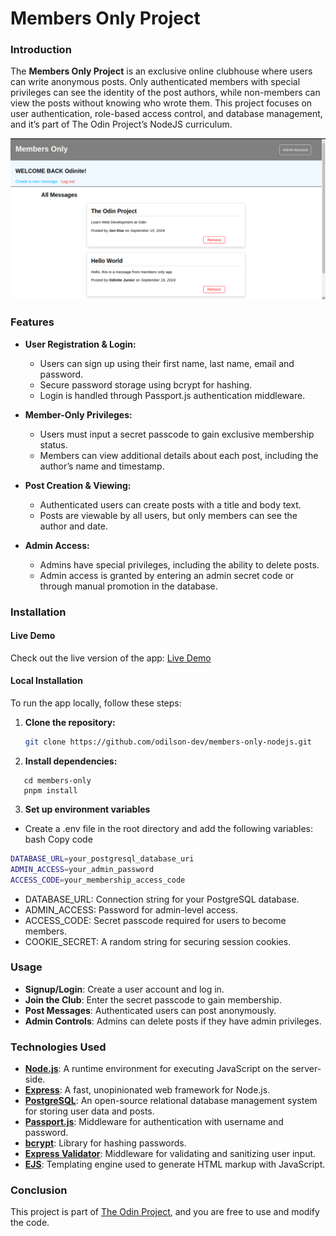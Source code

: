 # Members Only Project

### Introduction

The **Members Only Project** is an exclusive online clubhouse where users can write anonymous posts. Only authenticated members with special privileges can see the identity of the post authors, while non-members can view the posts without knowing who wrote them. This project focuses on user authentication, role-based access control, and database management, and it’s part of The Odin Project’s NodeJS curriculum.

![Screen capture](./images/Screenshot_2024-09-16_13-01-02.png)

### Features

- **User Registration & Login:**
  - Users can sign up using their first name, last name, email and password.
  - Secure password storage using bcrypt for hashing.
  - Login is handled through Passport.js authentication middleware.
- **Member-Only Privileges:**

  - Users must input a secret passcode to gain exclusive membership status.
  - Members can view additional details about each post, including the author’s name and timestamp.

- **Post Creation & Viewing:**
  - Authenticated users can create posts with a title and body text.
  - Posts are viewable by all users, but only members can see the author and date.
- **Admin Access:**
  - Admins have special privileges, including the ability to delete posts.
  - Admin access is granted by entering an admin secret code or through manual promotion in the database.

### Installation

#### Live Demo

Check out the live version of the app: [Live Demo]()

#### Local Installation

To run the app locally, follow these steps:

1. **Clone the repository:**
   ```bash
   git clone https://github.com/odilson-dev/members-only-nodejs.git
   ```
2. **Install dependencies:**

```
   cd members-only
   pnpm install
```

3. **Set up environment variables**

- Create a .env file in the root directory and add the following variables:
  bash
  Copy code

```bash
DATABASE_URL=your_postgresql_database_uri
ADMIN_ACCESS=your_admin_password
ACCESS_CODE=your_membership_access_code
```

- DATABASE_URL: Connection string for your PostgreSQL database.
- ADMIN_ACCESS: Password for admin-level access.
- ACCESS_CODE: Secret passcode required for users to become members.
- COOKIE_SECRET: A random string for securing session cookies.

### Usage

- **Signup/Login**: Create a user account and log in.
- **Join the Club**: Enter the secret passcode to gain membership.
- **Post Messages**: Authenticated users can post anonymously.
- **Admin Controls**: Admins can delete posts if they have admin privileges.

### Technologies Used

- **[Node.js](https://nodejs.org/)**: A runtime environment for executing JavaScript on the server-side.
- **[Express](https://expressjs.com/)**: A fast, unopinionated web framework for Node.js.
- **[PostgreSQL](https://www.postgresql.org/)**: An open-source relational database management system for storing user data and posts.
- **[Passport.js](https://www.passportjs.org/)**: Middleware for authentication with username and password.
- **[bcrypt](https://github.com/kelektiv/node.bcrypt.js)**: Library for hashing passwords.
- **[Express Validator](https://express-validator.github.io/)**: Middleware for validating and sanitizing user input.
- **[EJS](https://ejs.co/)**: Templating engine used to generate HTML markup with JavaScript.

### Conclusion

This project is part of [The Odin Project](https://www.theodinproject.com/), and you are free to use and modify the code.
